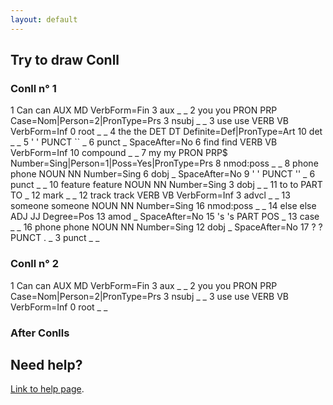 ```yaml
---
layout: default
---
```



## Try to draw Conll

### Conll n° 1

<div>
<conll>
1	Can	can	AUX	MD	VerbForm=Fin	3	aux	_	_
2	you	you	PRON	PRP	Case=Nom|Person=2|PronType=Prs	3	nsubj	_	_
3	use	use	VERB	VB	VerbForm=Inf	0	root	_	_
4	the	the	DET	DT	Definite=Def|PronType=Art	10	det	_	_
5	'	'	PUNCT	``	_	6	punct	_	SpaceAfter=No
6	find	find	VERB	VB	VerbForm=Inf	10	compound	_	_
7	my	my	PRON	PRP$	Number=Sing|Person=1|Poss=Yes|PronType=Prs	8	nmod:poss	_	_
8	phone	phone	NOUN	NN	Number=Sing	6	dobj	_	SpaceAfter=No
9	'	'	PUNCT	''	_	6	punct	_	_
10	feature	feature	NOUN	NN	Number=Sing	3	dobj	_	_
11	to	to	PART	TO	_	12	mark	_	_
12	track	track	VERB	VB	VerbForm=Inf	3	advcl	_	_
13	someone	someone	NOUN	NN	Number=Sing	16	nmod:poss	_	_
14	else	else	ADJ	JJ	Degree=Pos	13	amod	_	SpaceAfter=No
15	's	's	PART	POS	_	13	case	_	_
16	phone	phone	NOUN	NN	Number=Sing	12	dobj	_	SpaceAfter=No
17	?	?	PUNCT	.	_	3	punct	_	_
</conll>
</div>

### Conll n° 2
<div>
<conll>
1	Can	can	AUX	MD	VerbForm=Fin	3	aux	_	_
2	you	you	PRON	PRP	Case=Nom|Person=2|PronType=Prs	3	nsubj	_	_
3	use	use	VERB	VB	VerbForm=Inf	0	root	_	_
</conll>
</div>

### After Conlls

## Need help?
[Link to help page](./help.html).
